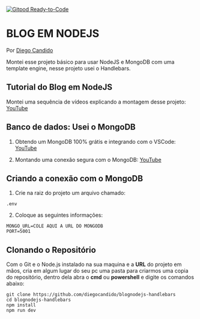 [![Gitpod Ready-to-Code](https://img.shields.io/badge/Gitpod-Ready--to--Code-blue?logo=gitpod)](https://github.com/diegocandido/) 


# BLOG EM NODEJS

Por [Diego Candido](https://diegocandido.com)

Montei esse projeto básico para usar NodeJS e MongoDB com uma template engine, nesse projeto usei o Handlebars.


## Tutorial do Blog em NodeJS

Montei uma sequência de vídeos explicando a montagem desse projeto: 
[YouTube](https://youtube.com/playlist?list=PLEBXNCFr1wJIINQArd6vwlKz2BY1tI9I0)


## Banco de dados: Usei o MongoDB 

1) Obtendo um MongoDB 100% grátis e integrando com o VSCode:
[YouTube](https://www.youtube.com/watch?v=jLiSj_ZsdXc)

2) Montando uma conexão segura com o MongoDB:
[YouTube](https://www.youtube.com/watch?v=E-B7BonaKHE)

## Criando a conexão com o MongoDB

1) Crie na raiz do projeto um arquivo chamado:
```
.env
```

2) Coloque as seguintes informações:
```
MONGO_URL=COLE AQUI A URL DO MONGODB
PORT=5001
```

## Clonando o Repositório ##
Com o Git e o Node.js instalado na sua maquina e a **URL** do projeto em mãos, cria em algum lugar do seu pc uma pasta para criarmos uma copia do repositório, dentro dela abra o **cmd** ou **powershell** e digite os comandos abaixo:
```
git clone https://github.com/diegocandido/blognodejs-handlebars
cd blognodejs-handlebars
npm install
npm run dev
```

